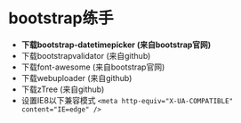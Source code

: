 # bootstrap练手
* <b>下载bootstrap-datetimepicker (来自bootstrap官网)</b>
* 下载bootstrapvalidator (来自github)
* 下载font-awesome (来自bootstrap官网)
* 下载webuploader (来自github)
* 下载zTree (来自github)
* 设置IE8以下兼容模式
  `<meta http-equiv="X-UA-COMPATIBLE" content="IE=edge" />`
